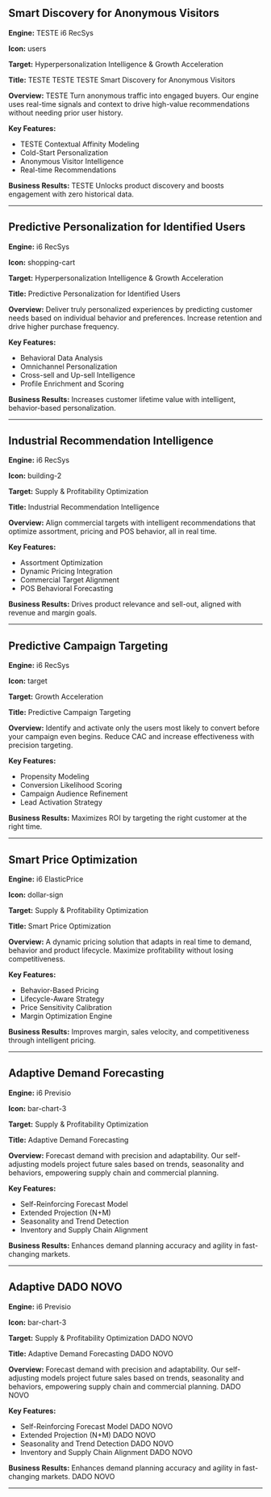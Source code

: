 ## Smart Discovery for Anonymous Visitors

**Engine:** TESTE i6 RecSys

**Icon:** users

**Target:** Hyperpersonalization Intelligence & Growth Acceleration

**Title:** TESTE TESTE TESTE Smart Discovery for Anonymous Visitors

**Overview:** TESTE Turn anonymous traffic into engaged buyers. Our engine uses real-time signals and context to drive high-value recommendations without needing prior user history.

**Key Features:**
- TESTE Contextual Affinity Modeling
- Cold-Start Personalization
- Anonymous Visitor Intelligence
- Real-time Recommendations

**Business Results:** TESTE Unlocks product discovery and boosts engagement with zero historical data.

---

## Predictive Personalization for Identified Users

**Engine:** i6 RecSys

**Icon:** shopping-cart

**Target:** Hyperpersonalization Intelligence & Growth Acceleration

**Title:** Predictive Personalization for Identified Users

**Overview:** Deliver truly personalized experiences by predicting customer needs based on individual behavior and preferences. Increase retention and drive higher purchase frequency.

**Key Features:**
- Behavioral Data Analysis
- Omnichannel Personalization
- Cross-sell and Up-sell Intelligence
- Profile Enrichment and Scoring

**Business Results:** Increases customer lifetime value with intelligent, behavior-based personalization.

---

## Industrial Recommendation Intelligence

**Engine:** i6 RecSys

**Icon:** building-2

**Target:** Supply & Profitability Optimization

**Title:** Industrial Recommendation Intelligence

**Overview:** Align commercial targets with intelligent recommendations that optimize assortment, pricing and POS behavior, all in real time.

**Key Features:**
- Assortment Optimization
- Dynamic Pricing Integration
- Commercial Target Alignment
- POS Behavioral Forecasting

**Business Results:** Drives product relevance and sell-out, aligned with revenue and margin goals.

---

## Predictive Campaign Targeting

**Engine:** i6 RecSys

**Icon:** target

**Target:** Growth Acceleration

**Title:** Predictive Campaign Targeting

**Overview:** Identify and activate only the users most likely to convert before your campaign even begins. Reduce CAC and increase effectiveness with precision targeting.

**Key Features:**
- Propensity Modeling
- Conversion Likelihood Scoring
- Campaign Audience Refinement
- Lead Activation Strategy

**Business Results:** Maximizes ROI by targeting the right customer at the right time.

---

## Smart Price Optimization

**Engine:** i6 ElasticPrice

**Icon:** dollar-sign

**Target:** Supply & Profitability Optimization

**Title:** Smart Price Optimization

**Overview:** A dynamic pricing solution that adapts in real time to demand, behavior and product lifecycle. Maximize profitability without losing competitiveness.

**Key Features:**
- Behavior-Based Pricing
- Lifecycle-Aware Strategy
- Price Sensitivity Calibration
- Margin Optimization Engine

**Business Results:** Improves margin, sales velocity, and competitiveness through intelligent pricing.

---

## Adaptive Demand Forecasting

**Engine:** i6 Previsio

**Icon:** bar-chart-3

**Target:** Supply & Profitability Optimization

**Title:** Adaptive Demand Forecasting

**Overview:** Forecast demand with precision and adaptability. Our self-adjusting models project future sales based on trends, seasonality and behaviors, empowering supply chain and commercial planning.

**Key Features:**
- Self-Reinforcing Forecast Model
- Extended Projection (N+M)
- Seasonality and Trend Detection
- Inventory and Supply Chain Alignment

**Business Results:** Enhances demand planning accuracy and agility in fast-changing markets.

---

## Adaptive DADO NOVO

**Engine:** i6 Previsio

**Icon:** bar-chart-3

**Target:** Supply & Profitability Optimization DADO NOVO

**Title:** Adaptive Demand Forecasting DADO NOVO

**Overview:** Forecast demand with precision and adaptability. Our self-adjusting models project future sales based on trends, seasonality and behaviors, empowering supply chain and commercial planning. DADO NOVO

**Key Features:**
- Self-Reinforcing Forecast Model DADO NOVO
- Extended Projection (N+M) DADO NOVO
- Seasonality and Trend Detection DADO NOVO
- Inventory and Supply Chain Alignment DADO NOVO

**Business Results:** Enhances demand planning accuracy and agility in fast-changing markets. DADO NOVO

---
